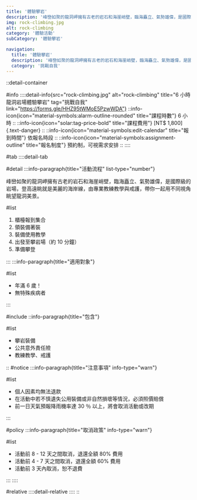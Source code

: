 ```yaml
---
title: '體驗攀岩'
description: '峰巒如聚的龍洞岬擁有古老的岩石和海崖峭壁，臨海矗立、氣勢雄偉，是國際級的岩場，登高遠眺就是美麗的海岸線，由專業教練教學與戒護，帶你一起用不同視角眺望龍洞美景。'
img: rock-climbing.jpg
alt: rock-climbing
category: '體驗活動'
subCategory: '體驗攀岩'

navigation:
  title: '體驗攀岩'
  description: '峰巒如聚的龍洞岬擁有古老的岩石和海崖峭壁，臨海矗立、氣勢雄偉，是國際級的岩場，登高遠眺就是美麗的海岸線，由專業教練教學與戒護，帶你一起用不同視角眺望龍洞美景。'
  category: '挑戰自我'
---
```


::detail-container

#info
::::detail-info{src="rock-climbing.jpg" alt="rock-climbing" title="6 小時龍洞岩場體驗攀岩" tag="挑戰自我" link="https://forms.gle/HHZ95tWMoE5PzwWDA"}
::info-icon{icon="material-symbols:alarm-outline-rounded" title="課程時數"}
6 小時
::
::info-icon{icon="solar:tag-price-bold" title="課程費用"}
[NT$ 1,800]{.text-danger}
::
::info-icon{icon="material-symbols:edit-calendar" title="報到時間"}
依報名時段
::
::info-icon{icon="material-symbols:assignment-outline" title="報名制度"}
預約制，可視需求安排
::
::::

#tab
::::detail-tab

#detail
:::info-paragraph{title="活動流程" list-type="number"}

峰巒如聚的龍洞岬擁有古老的岩石和海崖峭壁，臨海矗立、氣勢雄偉，是國際級的岩場，登高遠眺就是美麗的海岸線，由專業教練教學與戒護，帶你一起用不同視角眺望龍洞美景。

#list

1. 櫃檯報到集合
2. 領裝備著裝
3. 裝備使用教學
4. 出發至攀岩場（約 10 分鐘）
5. 準備攀登

:::
:::info-paragraph{title="適用對象"}

#list

- 年滿 6 歲！
- 無特殊疾病者

:::

#include
::info-paragraph{title="包含"}

#list

- 攀岩裝備
- 公共意外責任險
- 教練教學、戒護

::
#notice
:::info-paragraph{title="注意事項" info-type="warn"}

#list

- 個人因素均無法退款
- 在活動中若不慎遺失公用裝備或非自然損壞等情況，必須照價賠償
- 前一日天氣預報降雨機率達 30 ％ 以上，將會取消活動或改期

:::

#policy
:::info-paragraph{title="取消政策" info-type="warn"}

#list

- 活動前 8 - 12 天之間取消，退還全額 80% 費用
- 活動前 4 - 7 天之間取消，退還全額 60% 費用
- 活動前 3 天內取消，恕不退費

:::
::::

#relative
::::detail-relative
::::
::
